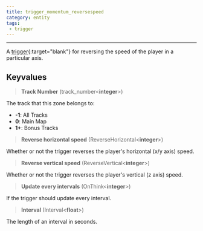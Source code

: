 ```yaml
---
title: trigger_momentum_reversespeed
category: entity
tags:
 - trigger
---
```



----


A [trigger](https://developer.valvesoftware.com/wiki/Triggers){:target="blank"} for reversing the speed of the player in a particular axis.


## Keyvalues

>**Track Number** (track_number&lt;**integer**&gt;)

The track that this zone belongs to:

 - **-1**: All Tracks
 - **0**: Main Map
 - **1+**: Bonus Tracks

>**Reverse horizontal speed** (ReverseHorizontal&lt;**integer**&gt;)

 Whether or not the trigger reverses the player's horizontal (x/y axis) speed.

>**Reverse vertical speed** (ReverseVertical&lt;**integer**&gt;)

 Whether or not the trigger reverses the player's vertical (z axis) speed.

>**Update every intervals** (OnThink&lt;**integer**&gt;)

 If the trigger should update every interval.

>**Interval** (Interval&lt;**float**&gt;)

 The length of an interval in seconds.
